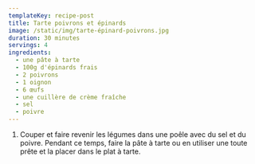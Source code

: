 ```yaml
---
templateKey: recipe-post
title: Tarte poivrons et épinards
image: /static/img/tarte-épinard-poivrons.jpg
duration: 30 minutes
servings: 4
ingredients:
  - une pâte à tarte
  - 100g d'épinards frais
  - 2 poivrons
  - 1 oignon
  - 6 œufs
  - une cuillère de crème fraîche
  - sel
  - poivre
---
```

1. Couper et faire revenir les légumes dans une poêle avec du sel et du poivre. Pendant ce temps, faire la pâte à tarte ou en utiliser une toute prête et la placer dans le plat à tarte.